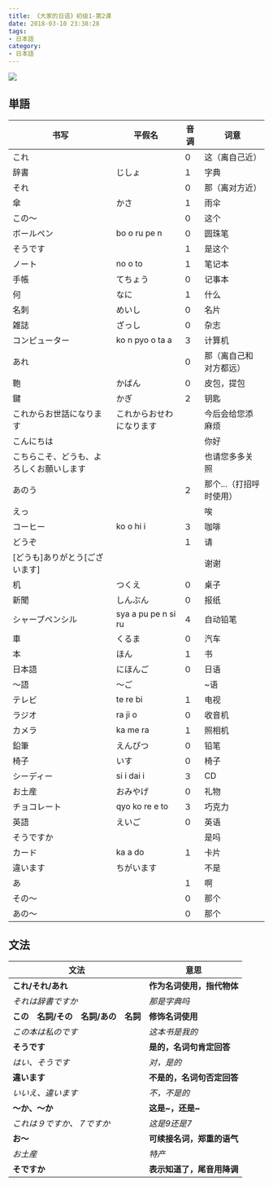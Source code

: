 ```yaml
---
title: 《大家的日语》初级1-第2课
date: 2018-03-10 23:38:28
tags:
- 日本語
category:
- 日本語
---
```

![](/images/IMG_1014.PNG)

## 単語

|书写|平假名|音调|词意|
|---|---|---|---|
|これ||０|这（离自己近）|
|辞書|じしょ|１|字典|
|それ||０|那（离对方近）|
|傘|かさ|１|雨伞|
|この〜||０|这个|
|ボールペン|bo o ru pe n|０|圆珠笔|
|そうです||１|是这个|
|ノート|no o to|１|笔记本|
|手帳|てちょう|０|记事本|
|何|なに|１|什么|
|名刺|めいし|０|名片|
|雑誌|ざっし|０|杂志|
|コンピューター|ko n pyo o ta a|３|计算机|
|あれ||０|那（离自己和对方都远）|
|鞄|かばん|０|皮包，提包|
|鍵|かぎ|２|钥匙|
|これからお世話になります|これからおせわになります||今后会给您添麻烦|
|こんにちは|||你好|
|こちらこそ、どうも、よろしくお願いします|||也请您多多关照|
|あのう||２|那个...（打招呼时使用）|
|えっ|||唉|
|コーヒー|ko o hi i|３|咖啡|
|どうぞ||１|请|
|[どうも]ありがとう[ございます]|||谢谢|
|机|つくえ|０|桌子|
|新聞|しんぶん|０|报纸|
|シャープペンシル|sya a pu pe n si ru|４|自动铅笔|
|車|くるま|０|汽车|
|本|ほん|１|书|
|日本語|にほんご|０|日语|
|〜語|〜ご||~语|
|テレビ|te re bi|１|电视|
|ラジオ|ra ji o|０|收音机|
|カメラ|ka me ra|１|照相机|
|鉛筆|えんぴつ|０|铅笔|
|椅子|いす|０|椅子|
|シーディー|si i dai i|３|CD|
|お土産|おみやげ|０|礼物|
|チョコレート|qyo ko re e to|３|巧克力|
|英語|えいご|０|英语|
|そうですか|||是吗|
|カード|ka a do|１|卡片|
|違います|ちがいます||不是|
|あ||１|啊|
|その〜||０|那个|
|あの〜||０|那个|




## 文法

|文法|意思|
|---|---|
|**これ/それ/あれ**|**作为名词使用，指代物体**|
|*それは辞書ですか*|*那是字典吗*|
|**この　名詞/その　名詞/あの　名詞**|**修饰名词使用**|
|*この本は私のです*|*这本书是我的*|
|**そうです**|**是的，名词句肯定回答**|
|*はい、そうです*|*对，是的*|
|**違います**|**不是的，名词句否定回答**|
|*いいえ、違います*|*不，不是的*|
|**〜か、〜か**|**这是~，还是~**|
|*これは９ですか、７ですか*|*这是9还是7*|
|**お〜**|**可续接名词，郑重的语气**|
|*お土産*|*特产*|
|**そですか**|**表示知道了，尾音用降调**|




